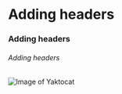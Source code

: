 # Adding headers
### Adding headers
###### Adding headers

![Image of Yaktocat](https://octodex.github.com/images/yaktocat.png)

